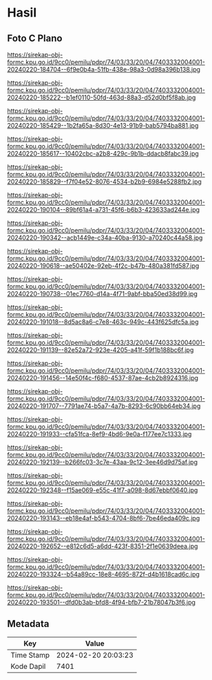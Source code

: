 # Hasil

## Foto C Plano

https://sirekap-obj-formc.kpu.go.id/9cc0/pemilu/pdpr/74/03/33/20/04/7403332004001-20240220-184704--6f9e0b4a-51fb-438e-98a3-0d98a396b138.jpg

https://sirekap-obj-formc.kpu.go.id/9cc0/pemilu/pdpr/74/03/33/20/04/7403332004001-20240220-185222--b1ef0110-50fd-463d-88a3-d52d0bf5f8ab.jpg

https://sirekap-obj-formc.kpu.go.id/9cc0/pemilu/pdpr/74/03/33/20/04/7403332004001-20240220-185429--1b2fa65a-8d30-4e13-91b9-bab5794ba881.jpg

https://sirekap-obj-formc.kpu.go.id/9cc0/pemilu/pdpr/74/03/33/20/04/7403332004001-20240220-185617--10402cbc-a2b8-429c-9b1b-ddacb8fabc39.jpg

https://sirekap-obj-formc.kpu.go.id/9cc0/pemilu/pdpr/74/03/33/20/04/7403332004001-20240220-185829--f7f04e52-8076-4534-b2b9-6984e5288fb2.jpg

https://sirekap-obj-formc.kpu.go.id/9cc0/pemilu/pdpr/74/03/33/20/04/7403332004001-20240220-190104--89bf61a4-a731-45f6-b6b3-423633ad244e.jpg

https://sirekap-obj-formc.kpu.go.id/9cc0/pemilu/pdpr/74/03/33/20/04/7403332004001-20240220-190342--acb1449e-c34a-40ba-9130-a70240c44a58.jpg

https://sirekap-obj-formc.kpu.go.id/9cc0/pemilu/pdpr/74/03/33/20/04/7403332004001-20240220-190618--ae50402e-92eb-4f2c-b47b-480a381fd587.jpg

https://sirekap-obj-formc.kpu.go.id/9cc0/pemilu/pdpr/74/03/33/20/04/7403332004001-20240220-190738--01ec7760-d14a-4f71-9abf-bba50ed38d99.jpg

https://sirekap-obj-formc.kpu.go.id/9cc0/pemilu/pdpr/74/03/33/20/04/7403332004001-20240220-191018--8d5ac8a6-c7e8-463c-949c-443f625dfc5a.jpg

https://sirekap-obj-formc.kpu.go.id/9cc0/pemilu/pdpr/74/03/33/20/04/7403332004001-20240220-191139--82e52a72-923e-4205-a41f-59f1b188bc6f.jpg

https://sirekap-obj-formc.kpu.go.id/9cc0/pemilu/pdpr/74/03/33/20/04/7403332004001-20240220-191456--14e50f4c-f680-4537-87ae-4cb2b8924316.jpg

https://sirekap-obj-formc.kpu.go.id/9cc0/pemilu/pdpr/74/03/33/20/04/7403332004001-20240220-191707--7791ae74-b5a7-4a7b-8293-6c90bb64eb34.jpg

https://sirekap-obj-formc.kpu.go.id/9cc0/pemilu/pdpr/74/03/33/20/04/7403332004001-20240220-191933--cfa51fca-8ef9-4bd6-9e0a-f177ee7c1333.jpg

https://sirekap-obj-formc.kpu.go.id/9cc0/pemilu/pdpr/74/03/33/20/04/7403332004001-20240220-192139--b266fc03-3c7e-43aa-9c12-3ee46d9d75af.jpg

https://sirekap-obj-formc.kpu.go.id/9cc0/pemilu/pdpr/74/03/33/20/04/7403332004001-20240220-192348--f15ae069-e55c-41f7-a098-8d67ebbf0640.jpg

https://sirekap-obj-formc.kpu.go.id/9cc0/pemilu/pdpr/74/03/33/20/04/7403332004001-20240220-193143--eb18e4af-b543-4704-8bf6-7be46eda409c.jpg

https://sirekap-obj-formc.kpu.go.id/9cc0/pemilu/pdpr/74/03/33/20/04/7403332004001-20240220-192652--e812c6d5-a6dd-423f-8351-2f1e0639deea.jpg

https://sirekap-obj-formc.kpu.go.id/9cc0/pemilu/pdpr/74/03/33/20/04/7403332004001-20240220-193324--b54a89cc-18e8-4695-872f-d4b1618cad6c.jpg

https://sirekap-obj-formc.kpu.go.id/9cc0/pemilu/pdpr/74/03/33/20/04/7403332004001-20240220-193501--dfd0b3ab-bfd8-4f94-bfb7-21b78047b3f6.jpg


## Metadata

| Key        | Value               |
| ---------- | ------------------- |
| Time Stamp | 2024-02-20 20:03:23 |
| Kode Dapil | 7401                |



